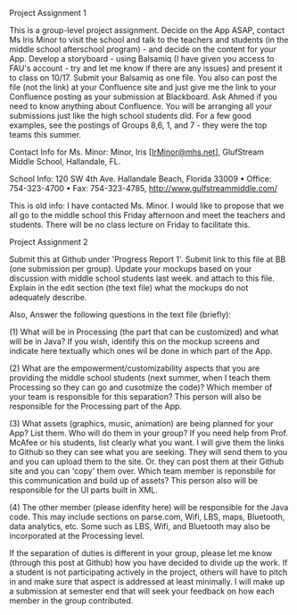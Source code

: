 Project Assignment 1

This is a group-level project assignment. Decide on the App ASAP, contact Ms Iris Minor to visit the school and talk to the teachers and students (in the middle school afterschool program) - and decide on the content for your App. Develop a storyboard - using Balsamiq (I have given you access to FAU's account - try and let me know if there are any issues) and present it to class on 10/17. Submit your Balsamiq as one file. You also can post the file (not the link) at your Confluence site and just give me the link to your Confluence posting as your submission at Blackboard.  Ask Ahmed if you need to know anything about Confluence. You will be arranging all your submissions just like the high school students did. For a few good examples, see the postings of Groups 8,6, 1, and 7 - they were the top teams this summer.

Contact Info for Ms. Minor: Minor, Iris [IrMinor@mhs.net], GlufStream Middle School, Hallandale, FL.

School Info: 120 SW 4th Ave. Hallandale Beach, Florida 33009 • Office: 754-323-4700 • Fax: 754-323-4785, http://www.gulfstreammiddle.com/

This is old info: I have contacted Ms. Minor. I would like to propose that we all go to the middle school this Friday afternoon and meet the teachers and students. There will be no class lecture on Friday to facilitate this.





Project Assignment 2


Submit this at Github under 'Progress Report 1'. Submit link to this file at BB (one submission per group).  Update your mockups based on your discussion with middle school students last week. and attach to this file.  Explain in the edit section (the text file) what the mockups do not adequately describe.

Also, Answer the following questions in the text file (briefly):

(1) What will be in Processing (the part that can be customized) and what will be in Java? If you wish, identify this on the mockup screens and indicate here textually which ones wil be done in which part of the App.

(2) What are the empowerment/customizability aspects that you are providing the middle school students (next summer, when I teach them Processing so they can go and cusotmize the code)? Which member of your team is responsible for this separation? This person will also be responsible for the Processing part of the App.

(3) What assets (graphics, music, animation) are being planned for your App? List them. Who will do them in your group? If you need help from Prof. McAfee or his students, list clearly what you want. I will give them the links to Github so they can see what you are seeking. They will send them to you and you can upload them to the site. Or. they can post them at their Github site and  you can 'copy' them over. Which team member is reponsbile for this communication and build up of assets? This person also will be responsible for the UI parts built in  XML.

(4) The other member (please idenfity here) will be responsible for the Java code. This may include sections on parse.com, Wifi, LBS, maps, Bluetooth, data analytics, etc. Some such as LBS, Wifi, and Bluetooth may also be incorporated at the Processing level.

If the separation of duties is different in your group, please let me know (through this post at Github) how you have decided to divide up the work. If a student is not participating actively in the project, others will have to pitch in and make sure that aspect is addressed at least minimally. I will make up a submission at semester end that will seek your feedback on how each member in the group contributed.


